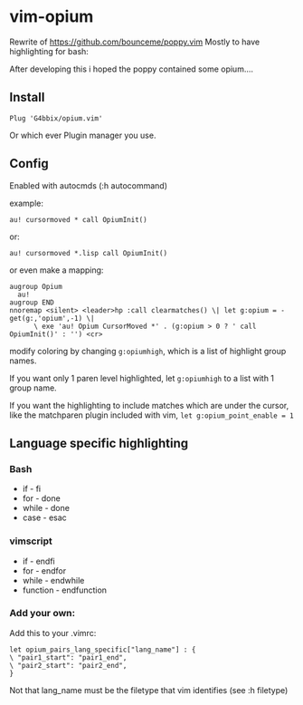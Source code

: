 # vim-opium
Rewrite of https://github.com/bounceme/poppy.vim
Mostly to have highlighting for bash:

After developing this i hoped the poppy contained some opium....

## Install
```
Plug 'G4bbix/opium.vim'
```
Or which ever Plugin manager you use.

## Config
Enabled with autocmds (:h autocommand)

example:

`au! cursormoved * call OpiumInit()`

or:

`au! cursormoved *.lisp call OpiumInit()`

or even make a mapping:

```
augroup Opium
  au!
augroup END
nnoremap <silent> <leader>hp :call clearmatches() \| let g:opium = -get(g:,'opium',-1) \|
      \ exe 'au! Opium CursorMoved *' . (g:opium > 0 ? ' call OpiumInit()' : '') <cr>
```

modify coloring by changing `g:opiumhigh`, which is a list of highlight group names.

If you want only 1 paren level highlighted, let `g:opiumhigh` to a list with 1 group name.

If you want the highlighting to include matches which are under the cursor, like the matchparen plugin
included with vim, `let g:opium_point_enable = 1` 


## Language specific highlighting
### Bash
- if - fi
- for - done
- while - done
- case - esac

### vimscript
- if - endfi
- for - endfor
- while - endwhile
- function - endfunction

### Add your own:
Add this to your .vimrc:
```
let opium_pairs_lang_specific["lang_name"] : {
\ "pair1_start": "pair1_end",
\ "pair2_start": "pair2_end",
}
```
Not that lang_name must be the filetype that vim identifies (see :h filetype)
